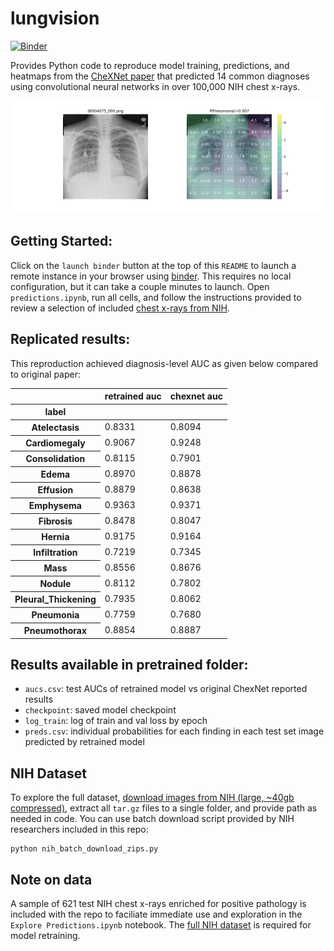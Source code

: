 # lungvision
[![Binder](https://mybinder.org/badge.svg)](https://mybinder.org/v2/gh/miroxy/chexnet-test/master?labpath=predictions.ipynb)

Provides Python code to reproduce model training, predictions, and heatmaps from the [CheXNet paper](https://arxiv.org/pdf/1711.05225) that predicted 14 common diagnoses using convolutional neural networks in over 100,000 NIH chest x-rays.

![Illustration](illustration.png?raw=true "Illustration")


## Getting Started:
Click on the `launch binder` button at the top of this `README` to launch a remote instance in your browser using [binder](https://mybinder.org/). This requires no local configuration, but it can take a couple minutes to launch. Open `predictions.ipynb`, run all cells, and follow the instructions provided to review a selection of included [chest x-rays from NIH](https://arxiv.org/pdf/1705.02315.pdf).

## Replicated results:
This reproduction achieved diagnosis-level AUC as given below compared to original paper:

<div>
<table border="0" class="dataframe">
  <thead>
    <tr style="text-align: right;">
      <th></th>
      <th>retrained auc</th>
      <th>chexnet auc</th>
    </tr>
    <tr>
      <th>label</th>
      <th></th>
      <th></th>
    </tr>
  </thead>
  <tbody>
    <tr>
      <th>Atelectasis</th>
      <td>0.8331</td>
      <td>0.8094</td>
    </tr>
    <tr>
      <th>Cardiomegaly</th>
      <td>0.9067</td>
      <td>0.9248</td>
    </tr>
    <tr>
      <th>Consolidation</th>
      <td>0.8115</td>
      <td>0.7901</td>
    </tr>
    <tr>
      <th>Edema</th>
      <td>0.8970</td>
      <td>0.8878</td>
    </tr>
    <tr>
      <th>Effusion</th>
      <td>0.8879</td>
      <td>0.8638</td>
    </tr>
    <tr>
      <th>Emphysema</th>
      <td>0.9363</td>
      <td>0.9371</td>
    </tr>
    <tr>
      <th>Fibrosis</th>
      <td>0.8478</td>
      <td>0.8047</td>
    </tr>
    <tr>
      <th>Hernia</th>
      <td>0.9175</td>
      <td>0.9164</td>
    </tr>
    <tr>
      <th>Infiltration</th>
      <td>0.7219</td>
      <td>0.7345</td>
    </tr>
    <tr>
      <th>Mass</th>
      <td>0.8556</td>
      <td>0.8676</td>
    </tr>
    <tr>
      <th>Nodule</th>
      <td>0.8112</td>
      <td>0.7802</td>
    </tr>
    <tr>
      <th>Pleural_Thickening</th>
      <td>0.7935</td>
      <td>0.8062</td>
    </tr>
    <tr>
      <th>Pneumonia</th>
      <td>0.7759</td>
      <td>0.7680</td>
    </tr>
    <tr>
      <th>Pneumothorax</th>
      <td>0.8854</td>
      <td>0.8887</td>
    </tr>
  </tbody>
</table>
</div>

## Results available in pretrained folder:
- `aucs.csv`: test AUCs of retrained model vs original ChexNet reported results
- `checkpoint`: saved model checkpoint
- `log_train`: log of train and val loss by epoch
- `preds.csv`: individual probabilities for each finding in each test set image predicted by retrained model

## NIH Dataset
To explore the full dataset, [download images from NIH (large, ~40gb compressed)](https://nihcc.app.box.com/v/ChestXray-NIHCC),
extract all `tar.gz` files to a single folder, and provide path as needed in code. You can use batch download script provided by NIH researchers included in this repo:

```
python nih_batch_download_zips.py
```
## Note on data
A sample of 621 test NIH chest x-rays enriched for positive pathology is included with the repo to faciliate immediate use and exploration in the `Explore Predictions.ipynb` notebook. The [full NIH dataset](https://nihcc.app.box.com/v/ChestXray-NIHCC) is required for model retraining.
